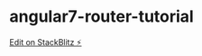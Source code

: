# angular7-router-tutorial

[Edit on StackBlitz ⚡️](https://stackblitz.com/edit/angular7-router-tutorial)